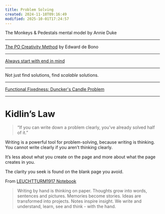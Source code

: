 ```yaml
---
title: Problem Solving
created: 2024-11-18T09:16:49
modified: 2025-10-01T17:24:57
---
```


The Monkeys \& Pedestals mental model by Annie Duke

---

[The PO Creativity Method](The%20PO%20Creativity%20Method.md) by Edward de Bono

---

[Always start with end in mind](always-start-with-end-in-mind.md)

---

Not just find solutions, find _scalable_ solutions.

---

[Functional Fixedness: Duncker's Candle Problem](https://en.wikipedia.org/wiki/Candle_problem)

---

# Kidlin’s Law

> “If you can write down a problem clearly, you’ve already solved half of it.”

Writing is a powerful tool for problem-solving, because writing is thinking. You cannot write clearly if you aren’t thinking clearly.

It’s less about what you create on the page and more about what the page creates in you.

The clarity you seek is found on the blank page you avoid.

From [LEUCHTTURM1917 Notebook](https://www.google.com/search?q=LEUCHTTURM1917+Notebook)

> Writing by hand is thinking on paper.
> Thoughts grow into words, sentences and pictures.
> Memories become stories. Ideas are transformed into projects. Notes inspire insight. We write and understand, learn, see and think - with the hand.